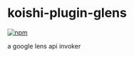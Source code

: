 # koishi-plugin-glens

[![npm](https://img.shields.io/npm/v/koishi-plugin-glens?style=flat-square)](https://www.npmjs.com/package/koishi-plugin-glens)

a google lens api invoker
